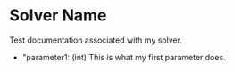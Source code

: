 # Solver Name

Test documentation associated with my solver.
- "parameter1: (int) This is what my first parameter does.
